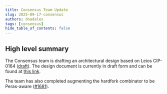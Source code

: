 ```yaml
---
title: Consensus Team Update
slug: 2025-09-17-consensus
authors: dnadales
tags: [consensus]
hide_table_of_contents: false
---
```


## High level summary

The Consensus team is drafting an architectural design based on Leios CIP-0164 ([draft](https://github.com/cardano-foundation/CIPs/pull/1078)). The design document is currently in draft form and can be found at [this link](https://github.com/input-output-hk/ouroboros-leios/blob/nfrisby/draft-DESIGN/docs/DESIGN.md).

The team has also completed augmenting the hardfork combinator to be Peras-aware ([#1681](https://github.com/IntersectMBO/ouroboros-consensus/pull/1681)).

